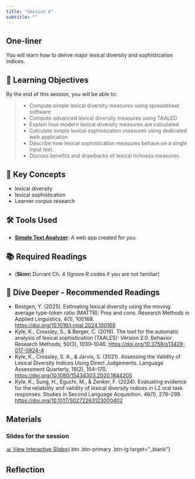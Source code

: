 ```yaml
---
title: "Session 6"
subtitle: ""
---
```


## One-liner

You will learn how to derive major lexical diversity and sophistication indices.

## 🎯 Learning Objectives

By the end of this session, you will be able to:

> - Compute simple lexical diversity measures using spreadsheet software
> - Compute advanced lexical diversity measures using TAALED
> - Explain how modern lexical diversity measures are calculated
> - Calculate simple lexical sophistication measures using dedicated web application
> - Describe how lexical sophistication measures behave on a single input text.
> - Discuss benefits and drawbacks of lexical richness measures.

## 🔑 Key Concepts

- lexical diversity
- lexical sophistication
- Learner corpus research

##  🛠️ Tools Used

- **[Simple Text Analyzer](https://huggingface.co/spaces/egumasa/simple-text-analyzer)**: A web app created for you.


## 📚 Required Readings

- (**Skim**) Durrant Ch. 4 (Ignore R codes if you are not familiar)

## 🌊 Dive Deeper - Recommended Readings

- Bestgen, Y. (2025). Estimating lexical diversity using the moving average type-token ratio (MATTR): Pros and cons. Research Methods in Applied Linguistics, 4(1), 100168. https://doi.org/10.1016/j.rmal.2024.100168
- Kyle, K., Crossley, S., & Berger, C. (2018). The tool for the automatic analysis of lexical sophistication (TAALES): Version 2.0. Behavior Research Methods, 50(3), 1030–1046. https://doi.org/10.3758/s13428-017-0924-4
- Kyle, K., Crossley, S. A., & Jarvis, S. (2021). Assessing the Validity of Lexical Diversity Indices Using Direct Judgements. Language Assessment Quarterly, 18(2), 154–170. https://doi.org/10.1080/15434303.2020.1844205
- Kyle, K., Sung, H., Eguchi, M., & Zenker, F. (2024). Evaluating evidence for the reliability and validity of lexical diversity indices in L2 oral task responses. Studies in Second Language Acquisition, 46(1), 278–299. https://doi.org/10.1017/S0272263123000402


## Materials

### Slides for the session

<div class="d-flex gap-2 mb-3">
  
[📊 View Interactive Slides](../../slides/session-6.html){.btn .btn-primary .btn-lg target="_blank"} 

</div> 



## Reflection

<!-- 
<iframe src="session1-intro/slides/slides.html" width="100%" height="600px" frameborder="0"></iframe>

[View slides in fullscreen](session1-intro/slides/slides.html){target="_blank"} -->
